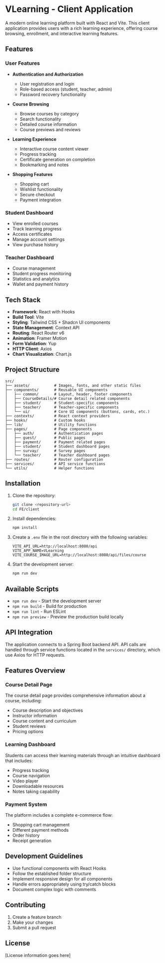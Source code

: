 # VLearning - Client Application

A modern online learning platform built with React and Vite. This client application provides users with a rich learning experience, offering course browsing, enrollment, and interactive learning features.

## Features

### User Features

- **Authentication and Authorization**

  - User registration and login
  - Role-based access (student, teacher, admin)
  - Password recovery functionality

- **Course Browsing**

  - Browse courses by category
  - Search functionality
  - Detailed course information
  - Course previews and reviews

- **Learning Experience**

  - Interactive course content viewer
  - Progress tracking
  - Certificate generation on completion
  - Bookmarking and notes

- **Shopping Features**
  - Shopping cart
  - Wishlist functionality
  - Secure checkout
  - Payment integration

### Student Dashboard

- View enrolled courses
- Track learning progress
- Access certificates
- Manage account settings
- View purchase history

### Teacher Dashboard

- Course management
- Student progress monitoring
- Statistics and analytics
- Wallet and payment history

## Tech Stack

- **Framework**: React with Hooks
- **Build Tool**: Vite
- **Styling**: Tailwind CSS + Shadcn UI components
- **State Management**: Context API
- **Routing**: React Router v6
- **Animation**: Framer Motion
- **Form Validation**: Yup
- **HTTP Client**: Axios
- **Chart Visualization**: Chart.js

## Project Structure

```
src/
├── assets/           # Images, fonts, and other static files
├── components/       # Reusable UI components
│   ├── common/       # Layout, header, footer components
│   ├── CourseDetails/# Course detail related components
│   ├── student/      # Student-specific components
│   ├── teacher/      # Teacher-specific components
│   └── ui/           # Core UI components (buttons, cards, etc.)
├── contexts/         # React context providers
├── hooks/            # Custom hooks
├── lib/              # Utility functions
├── pages/            # Page components
│   ├── auth/         # Authentication pages
│   ├── guest/        # Public pages
│   ├── payment/      # Payment related pages
│   ├── student/      # Student dashboard pages
│   ├── survay/       # Survey pages
│   └── teacher/      # Teacher dashboard pages
├── routes/           # Router configuration
├── services/         # API service functions
└── utils/            # Helper functions
```

## Installation

1. Clone the repository:

   ```bash
   git clone <repository-url>
   cd FE/client
   ```

2. Install dependencies:

   ```bash
   npm install
   ```

3. Create a `.env` file in the root directory with the following variables:

   ```
   VITE_API_URL=http://localhost:8080/api
   VITE_APP_NAME=VLearning
   VITE_COURSE_IMAGE_URL=http://localhost:8080/api/files/course
   ```

4. Start the development server:
   ```bash
   npm run dev
   ```

## Available Scripts

- `npm run dev` - Start the development server
- `npm run build` - Build for production
- `npm run lint` - Run ESLint
- `npm run preview` - Preview the production build locally

## API Integration

The application connects to a Spring Boot backend API. API calls are handled through service functions located in the `services/` directory, which use Axios for HTTP requests.

## Features Overview

### Course Detail Page

The course detail page provides comprehensive information about a course, including:

- Course description and objectives
- Instructor information
- Course content and curriculum
- Student reviews
- Pricing options

### Learning Dashboard

Students can access their learning materials through an intuitive dashboard that includes:

- Progress tracking
- Course navigation
- Video player
- Downloadable resources
- Notes taking capability

### Payment System

The platform includes a complete e-commerce flow:

- Shopping cart management
- Different payment methods
- Order history
- Receipt generation

## Development Guidelines

- Use functional components with React Hooks
- Follow the established folder structure
- Implement responsive design for all components
- Handle errors appropriately using try/catch blocks
- Document complex logic with comments

## Contributing

1. Create a feature branch
2. Make your changes
3. Submit a pull request

## License

[License information goes here]
